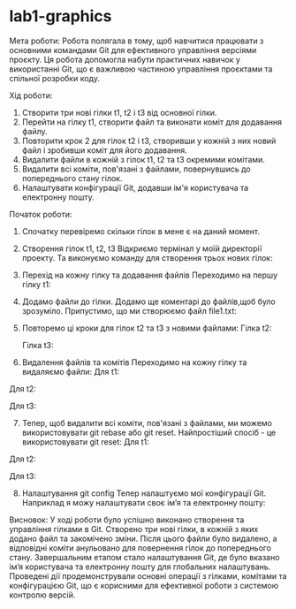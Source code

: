 # lab1-graphics
Мета роботи:
Робота полягала в тому, щоб навчитися працювати з основними командами Git для ефективного управління версіями проєкту.
Ця робота допомогла набути практичних навичок у використанні Git, що є важливою частиною управління проєктами та спільної розробки коду.

Хід роботи:
1. Створити три нові гілки t1, t2 і t3 від основної гілки.
2.  Перейти на гілку t1, створити файл та виконати коміт для додавання файлу.
3.  Повторити крок 2 для гілок t2 і t3, створивши у кожній з них новий файл і зробивши коміт для його додавання.
4.  Видалити файли в кожній з гілок t1, t2 та t3 окремими комітами.
5.  Видалити всі коміти, пов'язані з файлами, повернувшись до попереднього стану гілок.
6.  Налаштувати конфігурації Git, додавши ім'я користувача та електронну пошту.







Початок роботи:
1.	Спочатку перевіремо скільки гілок в мене є на даний момент.
 
2.	Створення гілок t1, t2, t3
      Відкриємо термінал у моїй директорії проекту.
            Та виконуємо команду для створення трьох нових гілок:
 
3.	 Перехід на кожну гілку та додавання файлів
Переходимо на першу гілку t1:
 
4.	 Додамо файли до гілки. Додамо ще коментарі до файлів,щоб було зрозуміло. Припустимо, що ми створюємо файл file1.txt:
   
 
5.	Повторемо ці кроки для гілок t2 та t3 з новими файлами:
Гілка t2: 
 
     Гілка t3: 
 
6.	 Видалення файлів та комітів
       Переходимо на кожну гілку та видаляємо файли:
Для t1:
 
Для t2:
 
Для t3:
 

7.	Тепер, щоб видалити всі коміти, пов'язані з файлами, ми можемо використовувати git rebase або git reset. Найпростіший спосіб - це використовувати git reset:
Для t1:
 
Для t2:
 
Для t3:
 
8.	 Налаштування git config
Тепер налаштуємо мої конфігурації Git. Наприклад я можу налаштувати своє ім’я та електронну пошту:
 

Висновок:
     У ході роботи було успішно виконано створення та управління гілками в Git. Створено три нові гілки, в кожній з яких додано файл та закомічено зміни. Після цього файли було видалено, а відповідні коміти анульовано для повернення гілок до попереднього стану. Завершальним етапом стало налаштування Git, де було вказано ім’я користувача та електронну пошту для глобальних налаштувань. Проведені дії продемонстрували основні операції з гілками, комітами та конфігурацією Git, що є корисними для ефективної роботи з системою контролю версій.
